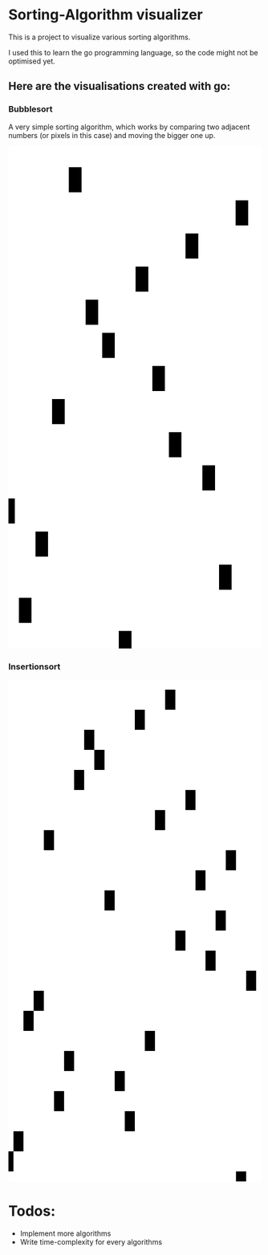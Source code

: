 # Sorting-Algorithm visualizer

This is a project to visualize various sorting algorithms.

I used this to learn the go programming language, so the code might not be optimised yet.

## Here are the visualisations created with go:

### Bubblesort

A very simple sorting algorithm, which works by comparing two adjacent numbers (or pixels in this case) and moving the bigger one up.

<img src="https://github.com/DamianKoz/sorting_algorithms/blob/main/algorithm_gifs/bubblesort.gif" width="1000" height="1000" />

### Insertionsort

<img src="https://github.com/DamianKoz/sorting_algorithms/blob/main/algorithm_gifs/insertionsort.gif" width="1000" height="1000" />

# Todos:

- Implement more algorithms
- Write time-complexity for every algorithms
